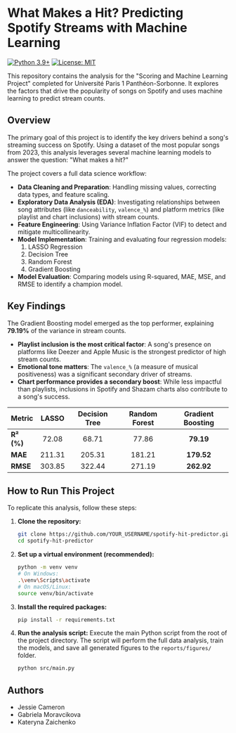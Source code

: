 # What Makes a Hit? Predicting Spotify Streams with Machine Learning

[![Python 3.9+](https://img.shields.io/badge/python-3.9+-blue.svg)](https://www.python.org/downloads/release/python-390/)
[![License: MIT](https://img.shields.io/badge/License-MIT-yellow.svg)](https://opensource.org/licenses/MIT)

This repository contains the analysis for the "Scoring and Machine Learning Project" completed for Université Paris 1 Panthéon-Sorbonne. It explores the factors that drive the popularity of songs on Spotify and uses machine learning to predict stream counts.

## Overview

The primary goal of this project is to identify the key drivers behind a song's streaming success on Spotify. Using a dataset of the most popular songs from 2023, this analysis leverages several machine learning models to answer the question: "What makes a hit?"

The project covers a full data science workflow:
*   **Data Cleaning and Preparation**: Handling missing values, correcting data types, and feature scaling.
*   **Exploratory Data Analysis (EDA)**: Investigating relationships between song attributes (like `danceability`, `valence_%`) and platform metrics (like playlist and chart inclusions) with stream counts.
*   **Feature Engineering**: Using Variance Inflation Factor (VIF) to detect and mitigate multicollinearity.
*   **Model Implementation**: Training and evaluating four regression models:
    1.  LASSO Regression
    2.  Decision Tree
    3.  Random Forest
    4.  Gradient Boosting
*   **Model Evaluation**: Comparing models using R-squared, MAE, MSE, and RMSE to identify a champion model.

## Key Findings

The Gradient Boosting model emerged as the top performer, explaining **79.19%** of the variance in stream counts.

*   **Playlist inclusion is the most critical factor**: A song's presence on platforms like Deezer and Apple Music is the strongest predictor of high stream counts.
*   **Emotional tone matters**: The `valence_%` (a measure of musical positiveness) was a significant secondary driver of streams.
*   **Chart performance provides a secondary boost**: While less impactful than playlists, inclusions in Spotify and Shazam charts also contribute to a song's success.

| Metric | LASSO | Decision Tree | Random Forest | **Gradient Boosting** |
| :--- | :---: | :---: | :---: | :---: |
| **R² (%)** | 72.08 | 68.71 | 77.86 | **79.19** |
| **MAE** | 211.31 | 205.31 | 181.21 | **179.52** |
| **RMSE** | 303.85 | 322.44 | 271.19 | **262.92** |

## How to Run This Project

To replicate this analysis, follow these steps:

1.  **Clone the repository:**
    ```bash
    git clone https://github.com/YOUR_USERNAME/spotify-hit-predictor.git
    cd spotify-hit-predictor
    ```

2.  **Set up a virtual environment (recommended):**
    ```bash
    python -m venv venv
    # On Windows:
    .\venv\Scripts\activate
    # On macOS/Linux:
    source venv/bin/activate
    ```

3.  **Install the required packages:**
    ```bash
    pip install -r requirements.txt
    ```

4.  **Run the analysis script:**
    Execute the main Python script from the root of the project directory. The script will perform the full data analysis, train the models, and save all generated figures to the `reports/figures/` folder.
    ```bash
    python src/main.py
    ```

## Authors
*   Jessie Cameron
*   Gabriela Moravcikova
*   Kateryna Zaichenko